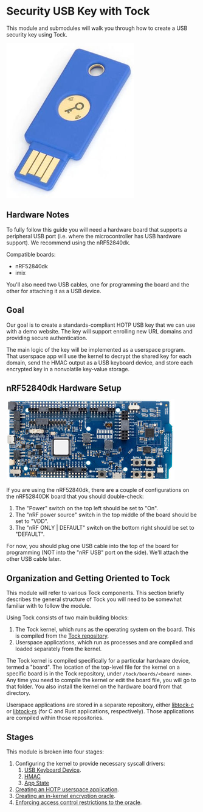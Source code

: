 # Security USB Key with Tock

This module and submodules will walk you through how to create a USB security
key using Tock.

![Security Key](imgs/usbkey.jpg)

## Hardware Notes

To fully follow this guide you will need a hardware board that supports a
peripheral USB port (i.e. where the microcontroller has USB hardware support).
We recommend using the nRF52840dk.

Compatible boards:

- nRF52840dk
- imix

You'll also need two USB cables, one for programming the board and the other for
attaching it as a USB device.

## Goal

Our goal is to create a standards-compliant HOTP USB key that we can use with a
demo website. The key will support enrolling new URL domains and providing
secure authentication.

The main logic of the key will be implemented as a userspace program. That
userspace app will use the kernel to decrypt the shared key for each domain,
send the HMAC output as a USB keyboard device, and store each encrypted key in a
nonvolatile key-value storage.

## nRF52840dk Hardware Setup

![nRF52840dk](imgs/nrf52840dk.jpg)

If you are using the nRF52840dk, there are a couple of configurations on the
nRF52840DK board that you should double-check:

1. The "Power" switch on the top left should be set to "On".
2. The "nRF power source" switch in the top middle of the board should be set to
   "VDD".
3. The "nRF ONLY | DEFAULT" switch on the bottom right should be set to
   "DEFAULT".

For now, you should plug one USB cable into the top of the board for programming
(NOT into the "nRF USB" port on the side). We'll attach the other USB cable
later.

## Organization and Getting Oriented to Tock

This module will refer to various Tock components. This section briefly
describes the general structure of Tock you will need to be somewhat familiar
with to follow the module.

Using Tock consists of two main building blocks:

1. The Tock kernel, which runs as the operating system on the board. This is
   compiled from the [Tock repository](https://github.com/tock/tock).
2. Userspace applications, which run as processes and are compiled and loaded
   separately from the kernel.

The Tock kernel is compiled specifically for a particular hardware device,
termed a "board". The location of the top-level file for the kernel on a
specific board is in the Tock repository, under `/tock/boards/<board name>`. Any
time you need to compile the kernel or edit the board file, you will go to that
folder. You also install the kernel on the hardware board from that directory.

Userspace applications are stored in a separate repository, either
[libtock-c](https://github.com/tock/libtock-c) or
[libtock-rs](https://github.com/tock/libtock-rs) (for C and Rust applications,
respectively). Those applications are compiled within those repositories.

## Stages

This module is broken into four stages:

1. Configuring the kernel to provide necessary syscall drivers:
   1. [USB Keyboard Device](./usb-hid.md).
   2. [HMAC](./key-hotp-hmac.md)
   3. [App State](./key-hotp-appstate.md)
2. [Creating an HOTP userspace application](./key-hotp-application.md).
3. [Creating an in-kernel encryption oracle](./key-hotp-oracle.md).
4. [Enforcing access control restrictions to the oracle](./key-hotp-access.md).
